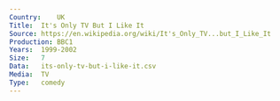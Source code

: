 ```yaml
---
Country:	UK
Title:	It's Only TV But I Like It
Source:	https://en.wikipedia.org/wiki/It's_Only_TV...but_I_Like_It
Production:	BBC1
Years:	1999-2002
Size:	7
Data:	its-only-tv-but-i-like-it.csv
Media:	TV
Type:	comedy
---
```


